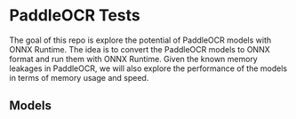 # PaddleOCR Tests

The goal of this repo is explore the potential of PaddleOCR models with ONNX Runtime. The idea is to convert the PaddleOCR models to ONNX format and run them with ONNX Runtime. Given the known memory leakages in PaddleOCR, we will also explore the performance of the models in terms of memory usage and speed.

## Models
